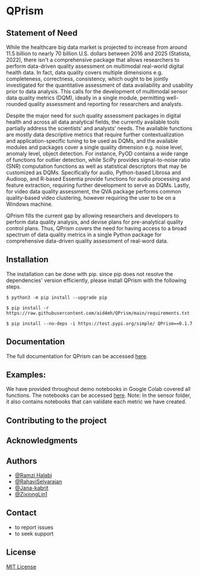 # QPrism

## Statement of Need
While the healthcare big data market is projected to increase from around 11.5 billion to nearly 70 billion U.S. dollars between 2016 and 2025 (Statista, 2022), there isn't a comprehensive package that allows researchers to perform data-driven quality assessment on multimodal real-world digital health data. In fact, data quality covers multiple dimensions e.g. completeness, correctness, consistency, which ought to be jointly investigated for the quantitative assessment of data availability and usability prior to data analysis. This calls for the development of multimodal sensor data quality metrics (DQM),  ideally in a single module, permitting well-rounded quality assessment and reporting for researchers and analysts.

Despite the major need for such quality assessment packages in digital health and across all data analytical fields, the currently available tools partially address the scientists’ and analysts’ needs. The available functions are mostly data descriptive metrics that require further contextualization and application-specific tuning to be used as DQMs, and the available modules and packages cover a single quality dimension e.g. noise level, anomaly level, object detection. For instance, PyOD contains a wide range of functions for outlier detection, while SciPy provides signal-to-noise ratio (SNR) computation functions as well as statistical descriptors that may be customized as DQMs. Specifically for audio, Python-based Librosa and Audioop, and R-based Essentia provide functions for audio processing and feature extraction, requiring further development to serve as DQMs. Lastly, for video data quality assessment, the QVA package performs common quality-based video clustering, however requiring the user to be on a Windows machine. 

QPrism fills the current gap by allowing researchers and developers to perform data quality analysis, and devise plans for pre-analytical quality control plans. Thus, QPrism covers the need for having access to a broad spectrum of data quality metrics in a single Python package for comprehensive data-driven quality assessment of real-word data. 



## Installation

The installation can be done with pip. since pip does not resolve the dependencies' version efficiently, please install QPrism with the following steps.

  ```
  $ python3 -m pip install --upgrade pip
  ```

  ```
  $ pip install -r https://raw.githubusercontent.com/aid4mh/QPrism/main/requirements.txt
  ```

  ```
  $ pip install --no-deps -i https://test.pypi.org/simple/ QPrism==0.1.7
  ```


## Documentation

The full documentation for QPrism can be accessed [here](https://qprism.readthedocs.io/en/latest/).
 



## Examples:

We have provided throughout demo notebooks in Google Colab covered all functions.
The notebooks can be accessed [here](https://github.com/aid4mh/QPrism/tree/main/tests).
Note: In the sensor folder, it also contains notebooks that can validate each metric we have created.


## Contributing to the project


## Acknowledgments


## Authors
- [@Ramzi Halabi](https://github.com/RamziHalabi)
- [@RahaviSelvarajan](https://github.com/RahaviSelvarajan)
- [@Jana-kabrit](https://github.com/Jana-kabrit)
- [@ZixiongLin1](https://github.com/ZixiongLin1)


## Contact 

- to report issues 
- to seek support


## License
   
   [MIT License](https://github.com/aid4mh/QPrism/blob/main/LICENSE)
    
